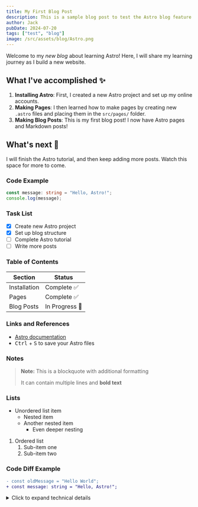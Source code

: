 ```yaml
---
title: My First Blog Post
description: This is a sample blog post to test the Astro blog feature.
author: Jack
pubDate: 2024-07-20
tags: ["test", "blog"]
image: /src/assets/blog/Astro.png
---
```


Welcome to my _new blog_ about learning Astro! Here, I will share my learning journey as I build a new website.

## What I've accomplished ✨

1. **Installing Astro**: First, I created a new Astro project and set up my online accounts.
2. **Making Pages**: I then learned how to make pages by creating new `.astro` files and placing them in the `src/pages/` folder.
3. **Making Blog Posts**: This is my first blog post! I now have Astro pages and Markdown posts!

## What's next 🚀

I will finish the Astro tutorial, and then keep adding more posts. Watch this space for more to come.

### Code Example

```typescript
const message: string = "Hello, Astro!";
console.log(message);
```

### Task List
- [x] Create new Astro project
- [x] Set up blog structure
- [ ] Complete Astro tutorial
- [ ] Write more posts

### Table of Contents
| Section | Status |
|---------|--------|
| Installation | Complete ✅ |
| Pages | Complete ✅ |
| Blog Posts | In Progress 🚧 |

### Links and References
* [Astro documentation](https://docs.astro.build)
* <kbd>Ctrl</kbd> + <kbd>S</kbd> to save your Astro files

### Notes
> **Note:** This is a blockquote with additional formatting
> 
> It can contain multiple lines and **bold text**

### Lists
* Unordered list item
  * Nested item
  * Another nested item
    * Even deeper nesting

1. Ordered list
   1. Sub-item one
   2. Sub-item two

### Code Diff Example
```diff
- const oldMessage = "Hello World";
+ const message: string = "Hello, Astro!";
```

<details>
<summary>Click to expand technical details</summary>

This blog is built with:
* Astro
* TypeScript
* Markdown
</details>
